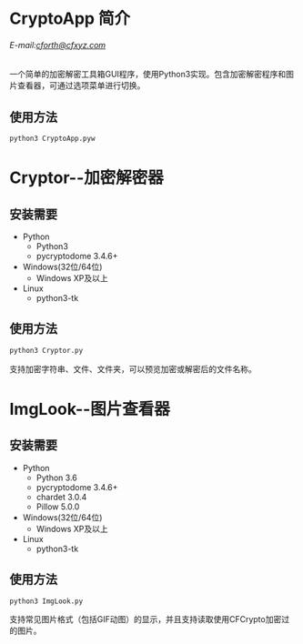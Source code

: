 # CryptoApp 简介

###### E-mail:cforth@cfxyz.com

一个简单的加密解密工具箱GUI程序，使用Python3实现。包含加密解密程序和图片查看器，可通过选项菜单进行切换。

## 使用方法

```bash
python3 CryptoApp.pyw
```

Cryptor--加密解密器
=====================

## 安装需要

* Python
    * Python3
    * pycryptodome 3.4.6+
* Windows(32位/64位)
    * Windows XP及以上
* Linux
    * python3-tk
    
## 使用方法

```bash
python3 Cryptor.py
```
支持加密字符串、文件、文件夹，可以预览加密或解密后的文件名称。


ImgLook--图片查看器
=====================

## 安装需要

* Python
    * Python 3.6
    * pycryptodome 3.4.6+
    * chardet 3.0.4
    * Pillow 5.0.0
* Windows(32位/64位)
    * Windows XP及以上
* Linux
    * python3-tk
    
## 使用方法

```bash
python3 ImgLook.py
```
支持常见图片格式（包括GIF动图）的显示，并且支持读取使用CFCrypto加密过的图片。
